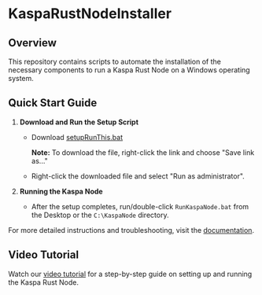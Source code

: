 # KaspaRustNodeInstaller

## Overview
This repository contains scripts to automate the installation of the necessary components to run a Kaspa Rust Node on a Windows operating system.

## Quick Start Guide

1. **Download and Run the Setup Script**
   - Download [setupRunThis.bat](https://github.com/zartyblartfast/KaspaRustNodeInstaller/raw/main/setupRunThis.bat)

     **Note:** To download the file, right-click the link and choose "Save link as..."
     
   - Right-click the downloaded file and select "Run as administrator".

2. **Running the Kaspa Node**
   - After the setup completes, run/double-click `RunKaspaNode.bat` from the Desktop or the `C:\KaspaNode` directory.

For more detailed instructions and troubleshooting, visit the [documentation](https://docs.example.com).

## Video Tutorial
Watch our [video tutorial](https://youtu.be/example) for a step-by-step guide on setting up and running the Kaspa Rust Node.
